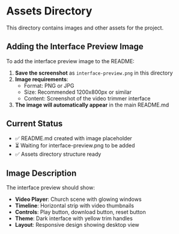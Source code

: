 # Assets Directory

This directory contains images and other assets for the project.

## Adding the Interface Preview Image

To add the interface preview image to the README:

1. **Save the screenshot** as `interface-preview.png` in this directory
2. **Image requirements**:
   - Format: PNG or JPG
   - Size: Recommended 1200x800px or similar
   - Content: Screenshot of the video trimmer interface
3. **The image will automatically appear** in the main README.md

## Current Status

- ✅ README.md created with image placeholder
- ⏳ Waiting for interface-preview.png to be added
- ✅ Assets directory structure ready

## Image Description

The interface preview should show:

- **Video Player**: Church scene with glowing windows
- **Timeline**: Horizontal strip with video thumbnails
- **Controls**: Play button, download button, reset button
- **Theme**: Dark interface with yellow trim handles
- **Layout**: Responsive design showing desktop view
